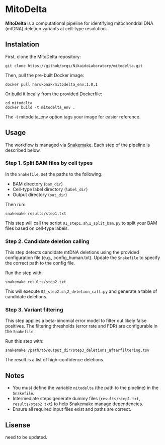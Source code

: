 # MitoDelta
**MitoDelta** is a computational pipeline for identifying mitochondrial DNA (mtDNA) deletion variants at cell-type resolution.

## Instalation
First, clone the MitoDelta repository:
```
git clone https://github/orgs/NikaidoLaboratory/mitodelta.git
```
Then, pull the pre-built Docker image:
```
docker pull harukonak/mitodelta_env:1.0.1
```
Or build it locally from the provided Dockerfile:
```
cd mitodelta
docker build -t mitodelta_env .
```
The -t mitodelta_env option tags your image for easier reference.


## Usage
The workflow is managed via [Snakemake](https://snakemake.readthedocs.io/en/stable/).
Each step of the pipeline is described below.

### Step 1. Split BAM files by cell types
In the `Snakefile`, set the paths to the following:
- BAM directory (`bam_dir`)
- Cell-type label directory (`label_dir`)
- Output directory (`out_dir`)

Then run:
```
snakemake results/step1.txt
```
This step will call the script `01_step1.sh`,`1_split_bam.py` to split your BAM files based on cell-type labels.

### Step 2. Candidate deletion calling
This step detects candidate mtDNA deletions using the provided configuration file (e.g., config_human.txt).
Update the `Snakefile` to specify the correct path to the config file.

Run the step with:
```
snakemake results/step2.txt
```
This will execute `02_step2.sh`,`2_deletion_call.py` and generate a table of candidate deletions.

### Step 3. Variant filtering
This step applies a beta-binomial error model to filter out likely false positives.
The filtering thresholds (error rate and FDR) are configurable in the `Snakefile`.

Run this step with:
```
snakemake /path/to/output_dir/step3_deletions_afterfiltering.tsv
```
The result is a list of high-confidence deletions.


## Notes
- You must define the variable `mitodelta` (the path to the pipeline) in the `Snakefile`.
- Intermediate steps generate dummy files (`results/step1.txt`, `results/step2.txt`) to help Snakemake manage dependencies.
- Ensure all required input files exist and paths are correct.

## Lisense
need to be updated.
